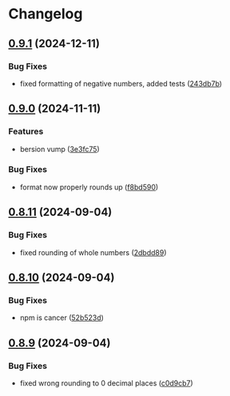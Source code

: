 # Changelog

## [0.9.1](https://github.com/RisaI/unitlib/compare/unitlib-v0.9.0...unitlib-v0.9.1) (2024-12-11)


### Bug Fixes

* fixed formatting of negative numbers, added tests ([243db7b](https://github.com/RisaI/unitlib/commit/243db7ba01ab9b6eb637ff14c038ec3d61ec2829))

## [0.9.0](https://github.com/RisaI/unitlib/compare/unitlib-v0.8.11...unitlib-v0.9.0) (2024-11-11)


### Features

* bersion vump ([3e3fc75](https://github.com/RisaI/unitlib/commit/3e3fc75ca122d0a959a0847eb134858f0e5486c5))


### Bug Fixes

* format now properly rounds up ([f8bd590](https://github.com/RisaI/unitlib/commit/f8bd59070cde43f7c70d3d91c15564c05881cebb))

## [0.8.11](https://github.com/RisaI/unitlib/compare/unitlib-v0.8.10...unitlib-v0.8.11) (2024-09-04)


### Bug Fixes

* fixed rounding of whole numbers ([2dbdd89](https://github.com/RisaI/unitlib/commit/2dbdd89d01d45397c048f1dc4596e1259d776716))

## [0.8.10](https://github.com/RisaI/unitlib/compare/unitlib-v0.8.9...unitlib-v0.8.10) (2024-09-04)


### Bug Fixes

* npm is cancer ([52b523d](https://github.com/RisaI/unitlib/commit/52b523db3b15cab2f4d75f7492b6bef05aa6ad60))

## [0.8.9](https://github.com/RisaI/unitlib/compare/unitlib-v0.8.8...unitlib-v0.8.9) (2024-09-04)


### Bug Fixes

* fixed wrong rounding to 0 decimal places ([c0d9cb7](https://github.com/RisaI/unitlib/commit/c0d9cb7fe1665639b81abccdd246917d5d77f986))

